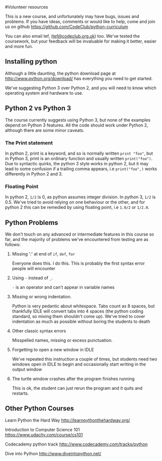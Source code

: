 #Volunteer resources

This is a new course, and unfortunately may have bugs, issues and problems. If you have ideas, comments or would like to help, come and join us on github https://github.com/CodeClub/python-curriculum

You can also email tef, (tef@codeclub.org.uk) too. We've tested the coursework, but your feedback will be invaluable for making it better, easier and more fun.

## Installing python

Although a little daunting, the python download page at http://www.python.org/download/ has everything you need to get started.

We've suggesting Python 3 over Python 2, and you will need to know which operating system and hardware to use.


## Python 2 vs Python 3

The course currently suggests using Python 3, but none of the examples depend on Python 3 features. All the code should work under Python 2, although there are some minor caveats.

### The Print statement

In python 2, print is a keyword, and so is normally written `print "foo"`, but in Python 3, print is an ordinary function and usually written `print("foo")`. Due to syntactic quirks, the python 3 style works in python 2, but it may lead to some confusion if a trailing comma appears, i.e `print("foo",)` works differently in Python 2 and 3.

### Floating Point

In python 2, `1/2` is 0, as python assumes integer division. In python 3, `1/2` is 0.5. We've tried to avoid relying on one behaviour or the other, and for python 2 this can be remedied by using floating point, i.e `1.0/2` or `1/2.0`. 

## Python Problems

We don't touch on any advanced or intermediate features in this course so far, and the majority of problems we've encountered from testing are as follows:

1. Missing ':' at end of `if`, `def`, `for`

    Everyone does this. I do this. This is probably the first syntax error people will encounter

2. Using `-` instead of `_`. 

    `-` is an operator and can't appear in variable names

3. Missing or wrong indentation. 

    Python is very pedantic about whitespace. Tabs count as 8 spaces, but thankfully IDLE will convert tabs into 4 spaces (the python coding standard, so mixing them
    shouldn't come up). We've tried to cover indentation as much as possible without boring the students to death

4. Other classic syntax errors

    Misspelled names, missing or excess punctuation. 

5. Forgetting to open a new window in IDLE

    We've repeated this instruction a couple of times, but students need two windows open in IDLE to begin
    and occasionally start writing in the output window

6. The turtle window crashes after the program finishes running

    This is ok, the student can just rerun the program and it quits and restarts.


## Other Python Courses

Learn Python the Hard Way
http://learnpythonthehardway.org/

Introduction to Computer Science 101
https://www.udacity.com/course/cs101

Codecademy python track
http://www.codecademy.com/tracks/python

Dive into Python 
http://www.diveintopython.net/

